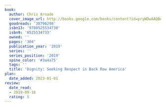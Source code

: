 ```yaml
---
book:
  author: Chris Arnade
  cover_image_url: http://books.google.com/books/content?id=pryWDwAAQBAJ&printsec=frontcover&img=1&zoom=1&edge=curl&source=gbs_api
  goodreads: '38796298'
  isbn13: '9780525534730'
  isbn9: '0525534733'
  owned: ''
  pages: '304'
  publication_year: '2019'
  series: ''
  series_position: '2019'
  spine_color: '#3a4a75'
  tags: ''
  title: 'Dignity: Seeking Respect in Back Row America'
plan:
  date_added: 2023-01-01
review:
  date_read:
  - 2019-09-16
  rating: 5
---
```

